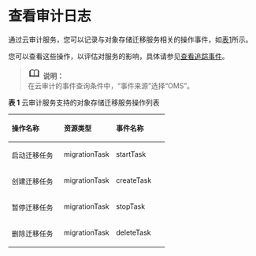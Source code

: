 # 查看审计日志<a name="oms_01_0005"></a>

通过云审计服务，您可以记录与对象存储迁移服务相关的操作事件，如[表1](#table17279105644215)所示。

您可以查看这些操作，以评估对服务的影响，具体请参见[查看追踪事件](https://support.huaweicloud.com/qs-cts/zh-cn_topic_0030598499.html)。

>![](public_sys-resources/icon-note.gif) **说明：**   
>在云审计的事件查询条件中，“事件来源”选择“OMS”。  

**表 1**  云审计服务支持的对象存储迁移服务操作列表

<a name="table17279105644215"></a>
<table><thead align="left"><tr id="row11280165674212"><th class="cellrowborder" valign="top" width="33.33333333333333%" id="mcps1.2.4.1.1"><p id="p1428015612426"><a name="p1428015612426"></a><a name="p1428015612426"></a>操作名称</p>
</th>
<th class="cellrowborder" valign="top" width="33.33333333333333%" id="mcps1.2.4.1.2"><p id="p12280756104215"><a name="p12280756104215"></a><a name="p12280756104215"></a>资源类型</p>
</th>
<th class="cellrowborder" valign="top" width="33.33333333333333%" id="mcps1.2.4.1.3"><p id="p14280125684213"><a name="p14280125684213"></a><a name="p14280125684213"></a>事件名称</p>
</th>
</tr>
</thead>
<tbody><tr id="row1961710325559"><td class="cellrowborder" valign="top" width="33.33333333333333%" headers="mcps1.2.4.1.1 "><p id="p361783215554"><a name="p361783215554"></a><a name="p361783215554"></a>启动迁移任务</p>
</td>
<td class="cellrowborder" valign="top" width="33.33333333333333%" headers="mcps1.2.4.1.2 "><p id="p16617163225518"><a name="p16617163225518"></a><a name="p16617163225518"></a>migrationTask</p>
</td>
<td class="cellrowborder" valign="top" width="33.33333333333333%" headers="mcps1.2.4.1.3 "><p id="p1661793215518"><a name="p1661793215518"></a><a name="p1661793215518"></a>startTask</p>
</td>
</tr>
<tr id="row417522114115"><td class="cellrowborder" valign="top" width="33.33333333333333%" headers="mcps1.2.4.1.1 "><p id="p2171422204119"><a name="p2171422204119"></a><a name="p2171422204119"></a>创建迁移任务</p>
</td>
<td class="cellrowborder" valign="top" width="33.33333333333333%" headers="mcps1.2.4.1.2 "><p id="p111772217411"><a name="p111772217411"></a><a name="p111772217411"></a>migrationTask</p>
</td>
<td class="cellrowborder" valign="top" width="33.33333333333333%" headers="mcps1.2.4.1.3 "><p id="p91852264115"><a name="p91852264115"></a><a name="p91852264115"></a>createTask</p>
</td>
</tr>
<tr id="row7967164013397"><td class="cellrowborder" valign="top" width="33.33333333333333%" headers="mcps1.2.4.1.1 "><p id="p2967840203912"><a name="p2967840203912"></a><a name="p2967840203912"></a>暂停迁移任务</p>
</td>
<td class="cellrowborder" valign="top" width="33.33333333333333%" headers="mcps1.2.4.1.2 "><p id="p132084917405"><a name="p132084917405"></a><a name="p132084917405"></a>migrationTask</p>
</td>
<td class="cellrowborder" valign="top" width="33.33333333333333%" headers="mcps1.2.4.1.3 "><p id="p15967104019391"><a name="p15967104019391"></a><a name="p15967104019391"></a>stopTask</p>
</td>
</tr>
<tr id="row1620164512394"><td class="cellrowborder" valign="top" width="33.33333333333333%" headers="mcps1.2.4.1.1 "><p id="p192034563913"><a name="p192034563913"></a><a name="p192034563913"></a>删除迁移任务</p>
</td>
<td class="cellrowborder" valign="top" width="33.33333333333333%" headers="mcps1.2.4.1.2 "><p id="p32139944014"><a name="p32139944014"></a><a name="p32139944014"></a>migrationTask</p>
</td>
<td class="cellrowborder" valign="top" width="33.33333333333333%" headers="mcps1.2.4.1.3 "><p id="p620184563919"><a name="p620184563919"></a><a name="p620184563919"></a>deleteTask</p>
</td>
</tr>
</tbody>
</table>

